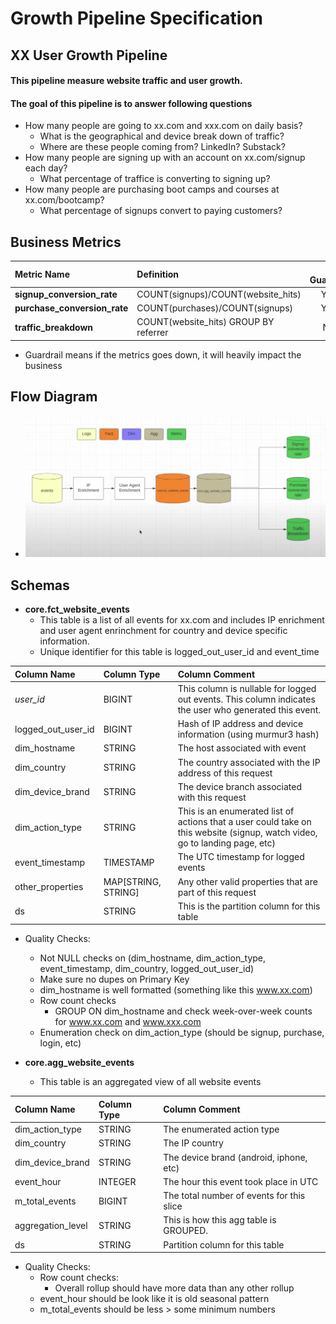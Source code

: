 # Growth Pipeline Specification

## XX User Growth Pipeline

#### This pipeline measure website traffic and user growth.

#### The goal of this pipeline is to answer following questions
- How many people are going to xx.com and xxx.com on daily basis?
    - What is the geographical and device break down of traffic?
    - Where are these people coming from? LinkedIn? Substack?
- How many people are signing up with an account on xx.com/signup each day?
    - What percentage of traffice is converting to signing up?
- How many people are purchasing boot camps and courses at xx.com/bootcamp?
    - What percentage of signups convert to paying customers?

## Business Metrics
|  **Metric Name** | **Definition**  | **is Guardrail** |
| :------ | :------  | :------: |
| **signup_conversion_rate** | COUNT(signups)/COUNT(website_hits) | YES |
| **purchase_conversion_rate** | COUNT(purchases)/COUNT(signups) | YES |
| **traffic_breakdown** | COUNT(website_hits) GROUP BY referrer | NO |

- Guardrail means if the metrics goes down, it will heavily impact the business

## Flow Diagram

-    ![alt text](../assets/image-4.PNG)

## Schemas

- **core.fct_website_events**
    - This table is a list of all events for xx.com and includes IP enrichment and user agent enrinchment for country and device specific information.
    - Unique identifier for this table is logged_out_user_id and event_time

| **Column Name** | **Column Type** | **Column Comment** |
| :------ | :------  | :------ |
| *user_id* | BIGINT | This column is nullable for logged out events. This column indicates the user who generated this event. |
| logged_out_user_id | BIGINT | Hash of IP address and device information (using murmur3 hash)|
| dim_hostname | STRING | The host associated with event | 
| dim_country | STRING | The country associated with the IP address of this request |
| dim_device_brand | STRING | The device branch associated with this request |
| dim_action_type | STRING | This is an enumerated list of actions that a user could take on this website (signup, watch video, go to landing page, etc) |
| event_timestamp | TIMESTAMP | The UTC timestamp for logged events |
| other_properties | MAP[STRING, STRING] | Any other valid properties that are part of this request |
| ds | STRING | This is the partition column for this table |

- Quality Checks:
    - Not NULL checks on (dim_hostname, dim_action_type, event_timestamp, dim_country, logged_out_user_id)
    - Make sure no dupes on Primary Key
    - dim_hostname is well formatted (something like this www.xx.com)
    - Row count checks  
        - GROUP ON dim_hostname and check week-over-week counts for www.xx.com and www.xxx.com
    - Enumeration check on dim_action_type (should be signup, purchase, login, etc)

- **core.agg_website_events**
    - This table is an aggregated view of all website events

| **Column Name** | **Column Type** | **Column Comment** |
| :------ | :------  | :------ |
| dim_action_type | STRING | The enumerated action type |
| dim_country | STRING | The IP country |
| dim_device_brand | STRING | The device brand (android, iphone, etc) |
| event_hour | INTEGER | The hour this event took place in UTC |
| m_total_events | BIGINT | The total number of events for this slice |
| aggregation_level | STRING | This is how this agg table is GROUPED. |
| ds | STRING | Partition column for this table |

- Quality Checks:
    - Row count checks:
        - Overall rollup should have more data than any other rollup
    - event_hour should be look like it is old seasonal pattern
    - m_total_events should be less > some minimum numbers